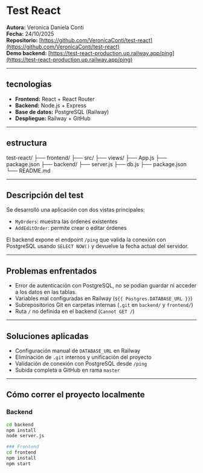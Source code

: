 # Test React 

**Autora:** Veronica Daniela Conti  
**Fecha:** 24/10/2025  
**Repositorio:** [https://github.com/VeronicaConti/test-react](https://github.com/VeronicaConti/test-react)  
**Demo backend:** [https://test-react-production.up.railway.app/ping](https://test-react-production.up.railway.app/ping)

---

## tecnologias

- **Frontend:** React + React Router
- **Backend:** Node.js + Express
- **Base de datos:** PostgreSQL (Railway)
- **Despliegue:** Railway + GitHub

---

## estructura
test-react/
├── frontend/ 
  ├── src/ 
  ├── views/ 
  ├── App.js 
  ├── package.json 
├── backend/ 
  ├── server.js 
  ├── db.js 
  ├── package.json 
  └── README.md

---

## Descripción del test

Se desarrolló una aplicación con dos vistas principales:

- `MyOrders`: muestra las órdenes existentes
- `AddEditOrder`: permite crear o editar órdenes

El backend expone el endpoint `/ping` que valida la conexión con PostgreSQL usando `SELECT NOW()` y devuelve la fecha actual del servidor.

---

## Problemas enfrentados

- Error de autenticación con PostgreSQL, no se podian guardar ni acceder a los datos en las tablas.
- Variables mal configuradas en Railway (`${{ Postgres.DATABASE_URL }}`)
- Subrepositorios Git en carpetas internas (`.git` en `backend/` y `frontend/`)
-  Ruta `/` no definida en el backend (`Cannot GET /`)

---

## Soluciones aplicadas

- Configuración manual de `DATABASE_URL` en Railway
- Eliminación de `.git` internos y unificación del proyecto
- Validación de conexión con PostgreSQL desde `/ping`
- Subida completa a GitHub en rama `master`

---

## Cómo correr el proyecto localmente

### Backend

```bash
cd backend
npm install
node server.js

### Frontend
cd frontend
npm install
npm start
